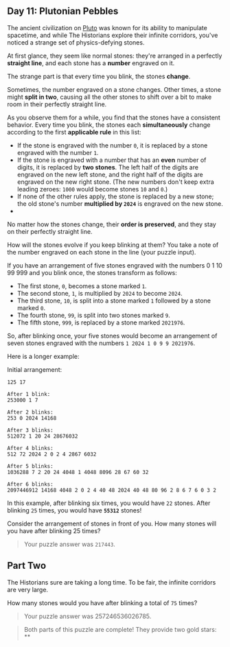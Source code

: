 
## Day 11: Plutonian Pebbles

The ancient civilization on [Pluto](https://adventofcode.com/2019/day/20) was known for its ability to manipulate spacetime, and while The Historians explore their infinite corridors, you've noticed a strange set of physics-defying stones.

At first glance, they seem like normal stones: they're arranged in a perfectly __straight line__, and each stone has a __number__ engraved on it.

The strange part is that every time you blink, the stones __change__.

Sometimes, the number engraved on a stone changes. Other times, a stone might __split in two__, causing all the other stones to shift over a bit to make room in their perfectly straight line.

As you observe them for a while, you find that the stones have a consistent behavior. Every time you blink, the stones each __simultaneously__ change according to the first __applicable rule__ in this list:

  * If the stone is engraved with the number `0`, it is replaced by a stone engraved with the number `1`.
  * If the stone is engraved with a number that has an __even__ number of digits, it is replaced by __two stones__. The left half of the digits are engraved on the new left stone, and the right half of the digits are engraved on the new right stone. (The new numbers don't keep extra leading zeroes: `1000` would become stones `10` and `0`.)
  * If none of the other rules apply, the stone is replaced by a new stone; the old stone's number __multiplied by `2024`__ is engraved on the new stone.
  *
No matter how the stones change, their __order is preserved__, and they stay on their perfectly straight line.

How will the stones evolve if you keep blinking at them? You take a note of the number engraved on each stone in the line (your puzzle input).

If you have an arrangement of five stones engraved with the numbers 0 1 10 99 999 and you blink once, the stones transform as follows:

  * The first stone, `0`, becomes a stone marked `1`.
  * The second stone, `1`, is multiplied by `2024` to become `2024`.
  * The third stone, `10`, is split into a stone marked `1` followed by a stone marked `0`.
  * The fourth stone, `99`, is split into two stones marked `9`.
  * The fifth stone, `999`, is replaced by a stone marked `2021976`.

So, after blinking once, your five stones would become an arrangement of seven stones engraved with the numbers `1 2024 1 0 9 9 2021976`.

Here is a longer example:

Initial arrangement:

```
125 17

After 1 blink:
253000 1 7

After 2 blinks:
253 0 2024 14168

After 3 blinks:
512072 1 20 24 28676032

After 4 blinks:
512 72 2024 2 0 2 4 2867 6032

After 5 blinks:
1036288 7 2 20 24 4048 1 4048 8096 28 67 60 32

After 6 blinks:
2097446912 14168 4048 2 0 2 4 40 48 2024 40 48 80 96 2 8 6 7 6 0 3 2
```

In this example, after blinking six times, you would have `22` stones. After blinking `25` times, you would have __`55312`__ stones!

Consider the arrangement of stones in front of you. How many stones will you have after blinking 25 times?

> Your puzzle answer was `217443`.

## Part Two

The Historians sure are taking a long time. To be fair, the infinite corridors are very large.

How many stones would you have after blinking a total of `75` times?

> Your puzzle answer was 257246536026785.

> Both parts of this puzzle are complete! They provide two gold stars: **
